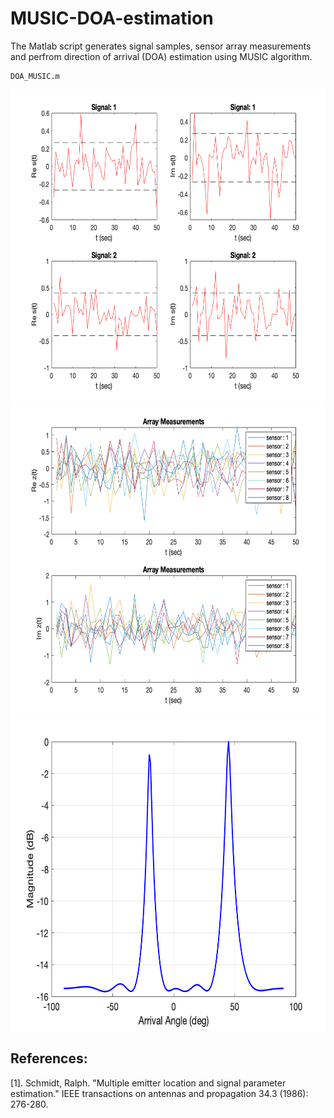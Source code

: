 # MUSIC-DOA-estimation

The Matlab script generates signal samples, sensor array measurements and perfrom direction of arrival (DOA) estimation using MUSIC algorithm. 

```
DOA_MUSIC.m
```
<p align="center">
<img src="plots/signal.bmp" width="700" height="500"> 
<img src="plots/measurements.bmp" width="700" height="500"> 
<img src="plots/doa.bmp" width="700" height="500"> 
</p>

## References: 
[1]. Schmidt, Ralph. "Multiple emitter location and signal parameter estimation." IEEE transactions on antennas and propagation 34.3 (1986): 276-280.
